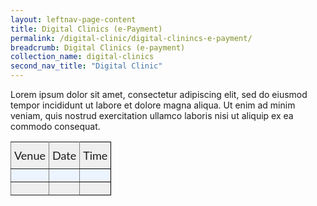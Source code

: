 ```yaml
---
layout: leftnav-page-content
title: Digital Clinics (e-Payment)
permalink: /digital-clinic/digital-clinincs-e-payment/
breadcrumb: Digital Clinics (e-payment)
collection_name: digital-clinics
second_nav_title: "Digital Clinic"
---
```


Lorem ipsum dolor sit amet, consectetur adipiscing elit, sed do eiusmod tempor incididunt ut labore et dolore magna aliqua. Ut enim ad minim veniam, quis nostrud exercitation ullamco laboris nisi ut aliquip ex ea commodo consequat. 

<style type="text/css">
.tg  {border-collapse:collapse;border-spacing:0;}
.tg td{font-family:Lato;font-size:18px;padding:10px 5px;border-style:solid;border-width:1px;overflow:hidden;word-break:normal;border-color:black;}
.tg th{font-family:Lato;font-size:18px;font-weight:normal;padding:10px 5px;border-style:solid;border-width:1px;overflow:hidden;word-break:normal;border-color:black;}
.tg .tg-cjtp{background-color:#ecf4ff;border-color:inherit;text-align:left;vertical-align:top}
.tg .tg-kftd{background-color:#efefef;text-align:left;vertical-align:top}
.tg .tg-y698{background-color:#efefef;border-color:inherit;text-align:left;vertical-align:top}
.tg .tg-0qe0{background-color:#ecf4ff;text-align:left;vertical-align:top}

.content table td, .content table th{
  border:1px solid;
}

.content table tbody tr:last-child td, .content table tbody tr:last-child th{
  border-bottom-width:thin;
}
</style>
<table class="tg">
  <tr>
    <th class="tg-y698">Venue</th>
    <th class="tg-y698">Date</th>
    <th class="tg-kftd">Time</th>
  </tr>
  <tr>
    <td class="tg-cjtp"></td>
    <td class="tg-cjtp"></td>
    <td class="tg-0qe0"></td>
  </tr>
  <tr>
    <td class="tg-y698"></td>
    <td class="tg-y698"></td>
    <td class="tg-kftd"></td>
  </tr>
</table>
